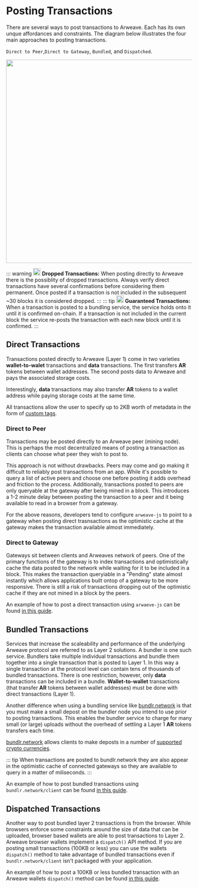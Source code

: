 # Posting Transactions
There are several ways to post transactions to Arweave. Each has its own unque affordances and constraints. The diagram below illustrates the four main approaches to posting transactions.

`Direct to Peer`,`Direct to Gateway`, `Bundled`, and `Dispatched`.

<img src="https://arweave.net/qy97_UEV1vEDasGLeaXSwKJi2lnCcg_aggDFxN1jPB8" width="550">

::: warning
 <img src="https://arweave.net/oCB5CRFUk0HeLQ97Xqb5Msty4EppmB6zG5ScsS84-Nw" width="20" /> **Dropped Transactions:** When posting directly to Arweave there is the possiblity of dropped transactions. Always verify direct transactions have several confirmations before considering them permanent. Once posted if a transaction is not included in the subsequent ~30 blocks it is considered dropped.
 :::
 ::: tip
<img src="https://arweave.net/blzzObMx8QvyrPTdLPGV3m-NsnJ-QqBzvQIQzzZEfIk" width="20"> **Guaranteed Transactions:** When a transaction is posted to a bundling service, the service holds onto it until it is confirmed on-chain. If a transaction is not included in the current block the service re-posts the transaction with each new block until it is confirmed. 
 :::

## Direct Transactions
Transactions posted directly to Arweave (Layer 1) come in two varieties **wallet-to-walet** transactions and **data** transactions. The first transfers **AR** tokens between wallet addresses. The second posts data to Arweave and pays the associated storage costs.

Interestingly, **data** transactions may also transfer **AR** tokens to a wallet address while paying storage costs at the same time. 

All transactions allow the user to specify up to 2KB worth of metadata in the form of [custom tags](./tags.md).



 ### Direct to Peer
Transactions may be posted directly to an Arweave peer (mining node). This is perhaps the most decentralized means of posting a transaction as clients can choose what peer they wish to post to. 

This approach is not without drawbacks. Peers may come and go making it difficult to reliably post transactions from an app. While it's possible to query a list of active peers and choose one before posting it adds overhead and friction to the process. Additionally, transactions posted to peers are only queryable at the gateway after being mined in a block. This introduces a 1-2 minute delay between posting the transaction to a peer and it being available to read in a browser from a gateway.

For the above reasons, developers tend to configure `arweave-js` to point to a gateway when posting direct trasnsactions as the optimistic cache at the gateway makes the transaction available almost immediately.

  ### Direct to Gateway
   Gateways sit between clients and Arweaves network of peers. One of the primary functions of the gateway is to index transactions and optimistically cache the data posted to the network while waiting for it to be included in a block. This makes the transaction queryiable in a "Pending" state almost instantly which allows applications built ontop of a gateway to be more responsive. There is still a risk of transactions dropping out of the optimistic cache if they are not mined in a block by the peers.

  An example of how to post a direct transaction using `arwaeve-js` can be found [in this guide](../guides/posting-transactions/arweave-js.md).

## Bundled Transactions
Services that increase the scaleability and performance of the underlying Arweave protocol are referred to as Layer 2 solutions. A bundler is one such service. Bundlers take multiple individual transactions and bundle them together into a single transaction that is posted to Layer 1. In this way a single transaction at the protocol level can contain tens of thousands of bundled transactions. There is one restriction, however, only **data** transactions can be included in a bundle. **Wallet-to-wallet** transactions (that transfer **AR** tokens between wallet addresses) must be done with direct transactions (Layer 1).

Another difference when using a bundling service like [bundlr.network](https://bundlr.network) is that you must make a small depost on the bundler node you intend to use prior to posting transactions. This enables the bundler service to charge for many small (or large) uploads without the overhead of settling a Layer 1 **AR** tokens transfers each time.

[bundlr.network](https://bundlr.network) allows clients to make deposts in a number of [supported crypto currencies](https://docs.bundlr.network/docs/currencies).

::: tip
When transactions are posted to bundlr.network they are also appear in the optimistic cache of connected gateways so they are available to query in a matter of miliseconds.
:::

 An example of how to post bundled transactions using `bundlr.network/client` can be found [in this guide](../guides/posting-transactions/bundlr.md).

## Dispatched Transactions
Another way to post bundled layer 2 transactions is from the browser. While browsers enforce some constraints around the size of data that can be uploaded, browser based wallets are able to post transactions to Layer 2. Arweave browser wallets implement a `dispatch()` API method. If you are posting small transactions (100KB or less) you can use the wallets `dispatch()` method to take advantage of bundled transactions even if `bundlr.network/client` isn't packaged with your application.

 An example of how to post a 100KB or less bundled transaction with an Arweave wallets `dispatch()` method can be found [in this guide](../guides/posting-transactions/dispatch.md).
